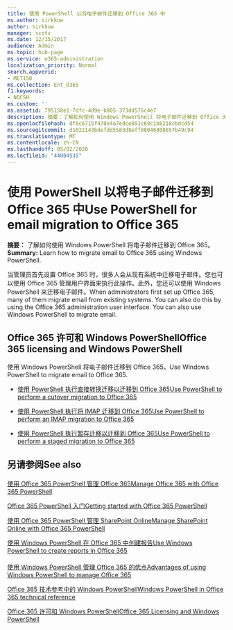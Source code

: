 ```yaml
---
title: 使用 PowerShell 以将电子邮件迁移到 Office 365 中
ms.author: sirkkuw
author: sirkkuw
manager: scotv
ms.date: 12/15/2017
audience: Admin
ms.topic: hub-page
ms.service: o365-administration
localization_priority: Normal
search.appverid:
- MET150
ms.collection: Ent_O365
f1.keywords:
- NOCSH
ms.custom: ''
ms.assetid: 795158e1-7dfc-4d9e-b805-373dd576c4e7
description: 摘要：了解如何使用 Windows PowerShell 将电子邮件迁移到 Office 365。
ms.openlocfilehash: df8c6715f47de4a7edce091c69c1b8218cbdcd54
ms.sourcegitcommit: d1022143bdefdd5583d8eff08046808657b49c94
ms.translationtype: MT
ms.contentlocale: zh-CN
ms.lasthandoff: 05/02/2020
ms.locfileid: "44004535"
---
```

# <a name="use-powershell-for-email-migration-to-office-365"></a><span data-ttu-id="7a195-103">使用 PowerShell 以将电子邮件迁移到 Office 365 中</span><span class="sxs-lookup"><span data-stu-id="7a195-103">Use PowerShell for email migration to Office 365</span></span>

 <span data-ttu-id="7a195-104">**摘要：** 了解如何使用 Windows PowerShell 将电子邮件迁移到 Office 365。</span><span class="sxs-lookup"><span data-stu-id="7a195-104">**Summary:** Learn how to migrate email to Office 365 using Windows PowerShell.</span></span>
  
<span data-ttu-id="7a195-p101">当管理员首先设置 Office 365 时，很多人会从现有系统中迁移电子邮件。您也可以使用 Office 365 管理用户界面来执行此操作。此外，您还可以使用 Windows PowerShell 来迁移电子邮件。</span><span class="sxs-lookup"><span data-stu-id="7a195-p101">When administrators first set up Office 365, many of them migrate email from existing systems. You can also do this by using the Office 365 administration user interface. You can also use Windows PowerShell to migrate email.</span></span>
  
## <a name="office-365-licensing-and-windows-powershell"></a><span data-ttu-id="7a195-108">Office 365 许可和 Windows PowerShell</span><span class="sxs-lookup"><span data-stu-id="7a195-108">Office 365 licensing and Windows PowerShell</span></span>

<span data-ttu-id="7a195-109">使用 Windows PowerShell 将电子邮件迁移到 Office 365。</span><span class="sxs-lookup"><span data-stu-id="7a195-109">Use Windows PowerShell to migrate email to Office 365.</span></span> 
  
- [<span data-ttu-id="7a195-110">使用 PowerShell 执行直接转换迁移以迁移到 Office 365</span><span class="sxs-lookup"><span data-stu-id="7a195-110">Use PowerShell to perform a cutover migration to Office 365</span></span>](use-powershell-to-perform-a-cutover-migration-to-office-365.md)
    
- [<span data-ttu-id="7a195-111">使用 PowerShell 执行将 IMAP 迁移到 Office 365</span><span class="sxs-lookup"><span data-stu-id="7a195-111">Use PowerShell to perform an IMAP migration to Office 365</span></span>](use-powershell-to-perform-an-imap-migration-to-office-365.md)
    
- [<span data-ttu-id="7a195-112">使用 PowerShell 执行暂存迁移以迁移到 Office 365</span><span class="sxs-lookup"><span data-stu-id="7a195-112">Use PowerShell to perform a staged migration to Office 365</span></span>](use-powershell-to-perform-a-staged-migration-to-office-365.md)
    
## <a name="see-also"></a><span data-ttu-id="7a195-113">另请参阅</span><span class="sxs-lookup"><span data-stu-id="7a195-113">See also</span></span>

#### 

[<span data-ttu-id="7a195-114">使用 Office 365 PowerShell 管理 Office 365</span><span class="sxs-lookup"><span data-stu-id="7a195-114">Manage Office 365 with Office 365 PowerShell</span></span>](manage-office-365-with-office-365-powershell.md)
  
[<span data-ttu-id="7a195-115">Office 365 PowerShell 入门</span><span class="sxs-lookup"><span data-stu-id="7a195-115">Getting started with Office 365 PowerShell</span></span>](getting-started-with-office-365-powershell.md)
  
[<span data-ttu-id="7a195-116">使用 Office 365 PowerShell 管理 SharePoint Online</span><span class="sxs-lookup"><span data-stu-id="7a195-116">Manage SharePoint Online with Office 365 PowerShell</span></span>](manage-sharepoint-online-with-office-365-powershell.md)
  
[<span data-ttu-id="7a195-117">使用 Windows PowerShell 在 Office 365 中创建报告</span><span class="sxs-lookup"><span data-stu-id="7a195-117">Use Windows PowerShell to create reports in Office 365</span></span>](use-windows-powershell-to-create-reports-in-office-365.md)
#### 

[<span data-ttu-id="7a195-118">使用 Windows PowerShell 管理 Office 365 的优点</span><span class="sxs-lookup"><span data-stu-id="7a195-118">Advantages of using Windows PowerShell to manage Office 365</span></span>](https://technet.microsoft.com/library/15144a50-453e-4cd5-befd-bc6736697967.aspx)
  
[<span data-ttu-id="7a195-119">Office 365 技术参考中的 Windows PowerShell</span><span class="sxs-lookup"><span data-stu-id="7a195-119">Windows PowerShell in Office 365 technical reference</span></span>](https://technet.microsoft.com/library/10d5c66a-7579-4319-aaa5-7a5e21d49cea.aspx)
  
[<span data-ttu-id="7a195-120">Office 365 许可和 Windows PowerShell</span><span class="sxs-lookup"><span data-stu-id="7a195-120">Office 365 Licensing and Windows PowerShell</span></span>](https://technet.microsoft.com/library/6ca0e430-f7ba-4184-becf-14c6c5c8dde5.aspx)

